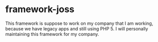 # framework-joss
This framework is suppose to work on my company that I am working, because we have legacy apps and still using PHP 5. I will personally maintaining this framework for my company.
